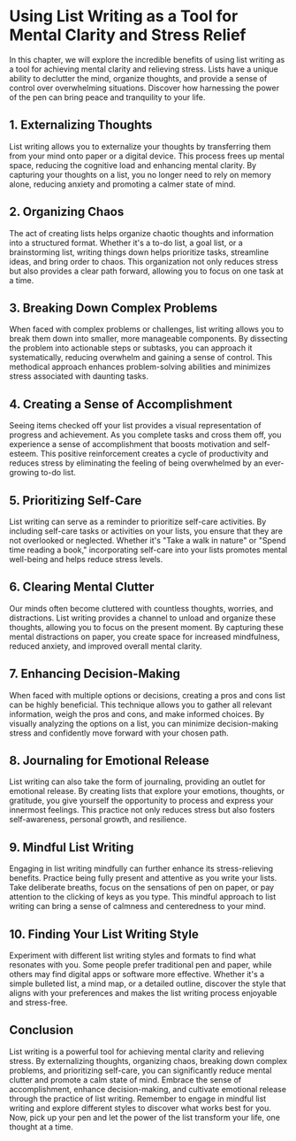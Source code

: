 # Using List Writing as a Tool for Mental Clarity and Stress Relief

In this chapter, we will explore the incredible benefits of using list writing as a tool for achieving mental clarity and relieving stress. Lists have a unique ability to declutter the mind, organize thoughts, and provide a sense of control over overwhelming situations. Discover how harnessing the power of the pen can bring peace and tranquility to your life.

## 1\. Externalizing Thoughts

List writing allows you to externalize your thoughts by transferring them from your mind onto paper or a digital device. This process frees up mental space, reducing the cognitive load and enhancing mental clarity. By capturing your thoughts on a list, you no longer need to rely on memory alone, reducing anxiety and promoting a calmer state of mind.

## 2\. Organizing Chaos

The act of creating lists helps organize chaotic thoughts and information into a structured format. Whether it's a to-do list, a goal list, or a brainstorming list, writing things down helps prioritize tasks, streamline ideas, and bring order to chaos. This organization not only reduces stress but also provides a clear path forward, allowing you to focus on one task at a time.

## 3\. Breaking Down Complex Problems

When faced with complex problems or challenges, list writing allows you to break them down into smaller, more manageable components. By dissecting the problem into actionable steps or subtasks, you can approach it systematically, reducing overwhelm and gaining a sense of control. This methodical approach enhances problem-solving abilities and minimizes stress associated with daunting tasks.

## 4\. Creating a Sense of Accomplishment

Seeing items checked off your list provides a visual representation of progress and achievement. As you complete tasks and cross them off, you experience a sense of accomplishment that boosts motivation and self-esteem. This positive reinforcement creates a cycle of productivity and reduces stress by eliminating the feeling of being overwhelmed by an ever-growing to-do list.

## 5\. Prioritizing Self-Care

List writing can serve as a reminder to prioritize self-care activities. By including self-care tasks or activities on your lists, you ensure that they are not overlooked or neglected. Whether it's "Take a walk in nature" or "Spend time reading a book," incorporating self-care into your lists promotes mental well-being and helps reduce stress levels.

## 6\. Clearing Mental Clutter

Our minds often become cluttered with countless thoughts, worries, and distractions. List writing provides a channel to unload and organize these thoughts, allowing you to focus on the present moment. By capturing these mental distractions on paper, you create space for increased mindfulness, reduced anxiety, and improved overall mental clarity.

## 7\. Enhancing Decision-Making

When faced with multiple options or decisions, creating a pros and cons list can be highly beneficial. This technique allows you to gather all relevant information, weigh the pros and cons, and make informed choices. By visually analyzing the options on a list, you can minimize decision-making stress and confidently move forward with your chosen path.

## 8\. Journaling for Emotional Release

List writing can also take the form of journaling, providing an outlet for emotional release. By creating lists that explore your emotions, thoughts, or gratitude, you give yourself the opportunity to process and express your innermost feelings. This practice not only reduces stress but also fosters self-awareness, personal growth, and resilience.

## 9\. Mindful List Writing

Engaging in list writing mindfully can further enhance its stress-relieving benefits. Practice being fully present and attentive as you write your lists. Take deliberate breaths, focus on the sensations of pen on paper, or pay attention to the clicking of keys as you type. This mindful approach to list writing can bring a sense of calmness and centeredness to your mind.

## 10\. Finding Your List Writing Style

Experiment with different list writing styles and formats to find what resonates with you. Some people prefer traditional pen and paper, while others may find digital apps or software more effective. Whether it's a simple bulleted list, a mind map, or a detailed outline, discover the style that aligns with your preferences and makes the list writing process enjoyable and stress-free.

## Conclusion

List writing is a powerful tool for achieving mental clarity and relieving stress. By externalizing thoughts, organizing chaos, breaking down complex problems, and prioritizing self-care, you can significantly reduce mental clutter and promote a calm state of mind. Embrace the sense of accomplishment, enhance decision-making, and cultivate emotional release through the practice of list writing. Remember to engage in mindful list writing and explore different styles to discover what works best for you. Now, pick up your pen and let the power of the list transform your life, one thought at a time.
